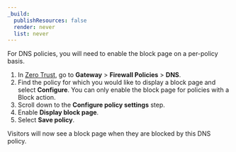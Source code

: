 ```yaml
---
_build:
  publishResources: false
  render: never
  list: never
---
```


For DNS policies, you will need to enable the block page on a per-policy basis.

1. In [Zero Trust](https://one.dash.cloudflare.com), go to **Gateway** > **Firewall Policies** > **DNS**.
2. Find the policy for which you would like to display a block page and select **Configure**. You can only enable the block page for policies with a Block action.
3. Scroll down to the **Configure policy settings** step.
4. Enable **Display block page**.
5. Select **Save policy**.

Visitors will now see a block page when they are blocked by this DNS policy.
